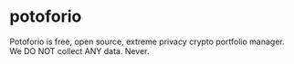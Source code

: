 # potoforio
Potoforio is free, open source, extreme privacy crypto portfolio manager. We DO NOT collect ANY data. Never.
